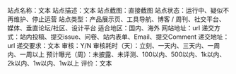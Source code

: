 站点名称：文本
站点描述：文本
站点截图：直接截图
站点状态：运行中、疑似不再维护、停止运营
站点类型：产品展示页、工具导航、博客 / 周刊、社交平台、媒体、垂直论坛/社区、设计平台
适合地区：国内、海外
网站地址：url
递交方式：站内投稿、提交issue、问卷、站内表单、Email、提交Comment
递交地址：url
递交要求：文本
审核：Y/N
审核耗时（天）：立刻、一天内、三天内、一周内、一周以上
预计曝光（周）：未披露、未评测、100以内、500以内、1k以内、2k以内、1w以内、1w以上
评价：文本